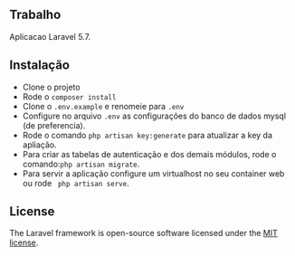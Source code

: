 ## Trabalho

Aplicacao Laravel 5.7.

## Instalação

- Clone o projeto
- Rode o ```composer install```
- Clone o ```.env.example``` e renomeie para ```.env```
- Configure no arquivo ```.env``` as configurações do banco de dados mysql (de preferencia).
- Rode o comando ```php artisan key:generate``` para atualizar a key da apliação.
- Para criar as tabelas de autenticação e dos demais módulos, rode o comando:```php artisan migrate```.
- Para servir a aplicação configure um virtualhost no seu container web ou rode ``` php artisan serve```.


## License

The Laravel framework is open-source software licensed under the [MIT license](https://opensource.org/licenses/MIT).
